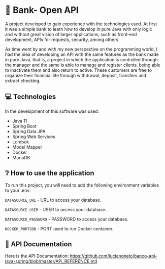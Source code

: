 # 🏦 Bank- Open API

A project developed to gain experience with the technologies used. At first it was a simple bank to learn how to develop in pure Java with only logic and without great vision of larger applications, such as front-end development, APIs for requests, security, among others.

As time went by and with my new perspective on the programming world, I had the idea of developing an API with the same features as the bank made
in pure Java, that is, a project in which the application is controlled through the manager and the same is able to manage and register clients, being able to inactivate them and also return to active. These customers are free to organize their financial life through withdrawal, deposit, transfers and extract checking.

## 💻 Technologies

In the development of this software was used: 

- Java 11
- Spring Boot
- Spring Data JPA
- Spring Web Services
- Lombok
- Model Mapper
- Docker
- MariaDB

## ❔ How to use the application

To run this project, you will need to add the following environment variables to your .env:

`DATASOURCE_URL` - URL to access your database.

`DATASOURCE_USER` - USER to access your database.

`DATASOURCE_PASSWORD` - PASSWORD to access your database.

`DOCKER_PORTSDB` - PORT used to run Docker container.

## 📄 API Documentation

Here is the API Documentation: https://github.com/lucianoneto/banco-api-java-spring/blob/master/API_REFERENCE.md
